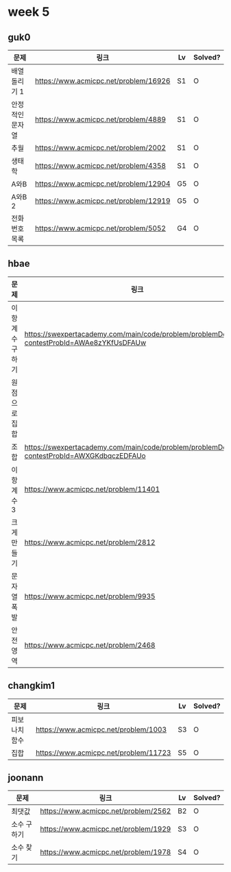 # week 5

## guk0
| 문제 | 링크 | Lv  | Solved? |
| --- | --- | --- | --- |
| 배열 돌리기 1 | https://www.acmicpc.net/problem/16926 | S1 | O |
| 안정적인 문자열 | https://www.acmicpc.net/problem/4889 | S1 | O |
| 추월 | https://www.acmicpc.net/problem/2002 | S1 | O |
| 생태학 | https://www.acmicpc.net/problem/4358 | S1 | O |
| A와B | https://www.acmicpc.net/problem/12904 | G5 | O |
| A와B 2 | https://www.acmicpc.net/problem/12919 | G5 | O |
| 전화번호 목록 | https://www.acmicpc.net/problem/5052 | G4 | O |

## hbae 
| 문제 | 링크 | Lv  | Solved? |
| --- | --- | --- | --- |
| 이항계수구하기 | https://swexpertacademy.com/main/code/problem/problemDetail.do?contestProbId=AWAe8zYKfUsDFAUw | D5 | O |
| 원점으로집합 |  | D4 | O |
| 조합 | https://swexpertacademy.com/main/code/problem/problemDetail.do?contestProbId=AWXGKdbqczEDFAUo | D3 | O |
| 이항계수3 | https://www.acmicpc.net/problem/11401 | G1 | O |
| 크게만들기 | https://www.acmicpc.net/problem/2812 | G4 | O |
| 문자열폭발 | https://www.acmicpc.net/problem/9935 | G4 | O |
| 안전영역 | https://www.acmicpc.net/problem/2468 | S1 | O |



## changkim1
| 문제 | 링크 | Lv  | Solved? |
| --- | --- | --- | --- |
| 피보나치 함수 | https://www.acmicpc.net/problem/1003 | S3 | O |
| 집합 | https://www.acmicpc.net/problem/11723 | S5 | O |



## joonann
| 문제 | 링크 | Lv  | Solved? |
| --- | --- | --- | --- |
| 최댓값 | https://www.acmicpc.net/problem/2562 | B2 | O |
| 소수 구하기 | https://www.acmicpc.net/problem/1929 | S3 | O |
| 소수 찾기 | https://www.acmicpc.net/problem/1978 | S4 | O | 

